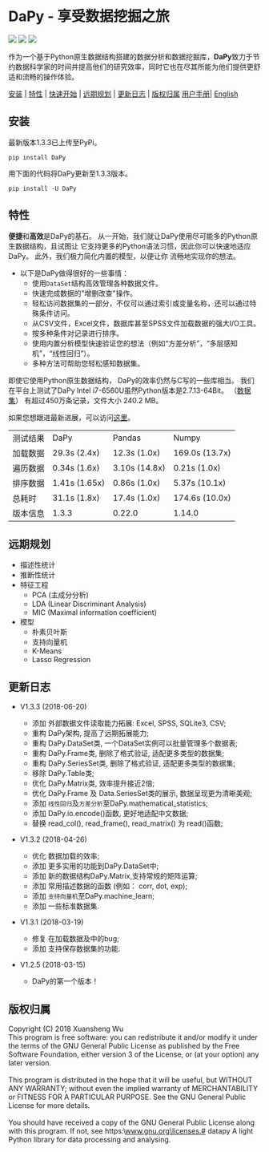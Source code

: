 DaPy - 享受数据挖掘之旅
====
![](https://img.shields.io/badge/Version-1.3.3-green.svg)  ![](https://img.shields.io/badge/Download-PyPi-green.svg)  ![](https://img.shields.io/badge/License-GNU-blue.svg)  

作为一个基于Python原生数据结构搭建的数据分析和数据挖掘库，**DaPy**致力于节约数据科学家的时间并提高他们的研究效率，同时它也在尽其所能为他们提供更舒适和流畅的操作体验。

[安装](#安装) | [特性](#特性) | [快速开始](https://github.com/JacksonWuxs/DaPy/blob/master/快速开始.md) | [远期规划](#远期规划) | [更新日志](#更新日志) | [版权归属](#版权归属) [用户手册](https://github.com/JacksonWuxs/DaPy/blob/master/Guide%20Book/Chinese/README.md)| [English](https://github.com/JacksonWuxs/DaPy/blob/master/README.md)

## 安装
最新版本1.3.3已上传至PyPi。
```
pip install DaPy
```  

用下面的代码将DaPy更新至1.3.3版本。
```
pip install -U DaPy
```

## 特性
**便捷**和**高效**是DaPy的基石。
从一开始，我们就让DaPy使用尽可能多的Python原生数据结构，且试图让
它支持更多的Python语法习惯，因此你可以快速地适应DaPy。
此外，我们极力简化内置的模型，以便让你
流畅地实现你的想法。

* 以下是DaPy做得很好的一些事情：
    - 使用`DataSet`结构高效管理各种数据文件。
    - 快速完成数据的"增删改查"操作。
    - 轻松访问数据集的一部分，不仅可以通过索引或变量名称，还可以通过特殊条件访问。
    - 从CSV文件，Excel文件，数据库甚至SPSS文件加载数据的强大I/O工具。
    - 按多种条件对记录进行排序。
    - 使用内置分析模型快速验证您的想法（例如“方差分析”，“多层感知机”，“线性回归”）。
    - 多种方法可帮助您轻松感知数据集。
    
    
即使它使用Python原生数据结构，
DaPy的效率仍然与C写的一些库相当。
我们在平台上测试了DaPy
Intel i7-6560U虽然Python版本是2.7.13-64Bit。
（[数据集](https://pan.baidu.com/s/1kK3_V8XbbVim4urDkKyI8A)）
有超过450万条记录，文件大小
240.2 MB。

如果您想跟进最新进展，可以访问[这里](https://www.teambition.com/project/5b1b7bd40b6c410019df8c41/tasks/scrum/5b1b7bd51e4661001838eb10)。
<table>
<tr>
	<td>测试结果</td>
	<td>DaPy</td>
	<td>Pandas</td>
	<td>Numpy</td> 
</tr>
<tr>
	<td>加载数据</td>
	<td> 29.3s (2.4x)</td>
	<td> 12.3s (1.0x)</td>
  <td>169.0s (13.7x)</td>
</tr>
<tr>
	<td>遍历数据</td>
	<td>0.34s (1.6x)</td>
<td>3.10s (14.8x)</td>
	<td>0.21s (1.0x)</td>
</tr>
<tr>
	<td>排序数据</td>
	<td>1.41s (1.65x)</td>
	<td>0.86s (1.0x)</td>
	<td>5.37s (10.1x)</td>
	</tr>
<tr>
	<td>总耗时</td>
	<td>31.1s (1.8x)</td>
	<td>17.4s (1.0x)</td>
	<td>174.6s (10.0x)</td>
	</tr>
<tr>
	<td>版本信息</td>
	<td>1.3.3</td>
	<td>0.22.0</td>
	<td>1.14.0</td>
	</tr>
</table>  


## 远期规划  
* 描述性统计
* 推断性统计
* 特征工程
	- PCA (主成分分析)
	- LDA (Linear Discriminant Analysis)
	- MIC (Maximal information coefficient)
* 模型
  	- 朴素贝叶斯
	- 支持向量机
	- K-Means
	- Lasso Regression 

## 更新日志
* V1.3.3 (2018-06-20)
	- 添加 外部数据文件读取能力拓展: Excel, SPSS, SQLite3, CSV;
	- 重构 DaPy架构, 提高了远期拓展能力;
	- 重构 DaPy.DataSet类, 一个DataSet实例可以批量管理多个数据表;
	- 重构 DaPy.Frame类, 删除了格式验证, 适配更多类型的数据集;
	- 重构 DaPy.SeriesSet类, 删除了格式验证, 适配更多类型的数据集;
	- 移除 DaPy.Table类;
	- 优化 DaPy.Matrix类, 效率提升接近2倍;
	- 优化 DaPy.Frame 及 Data.SeriesSet类的展示, 数据呈现更为清晰美观;
	- 添加 `线性回归`及`方差分析`至DaPy.mathematical_statistics;
	- 添加 DaPy.io.encode()函数, 更好地适配中文数据;
	- 替换 read_col(), read_frame(), read_matrix() 为 read()函数;

* V1.3.2 (2018-04-26)
	- 优化 数据加载的效率;
	- 添加 更多实用的功能到DaPy.DataSet中;
	- 添加 新的数据结构DaPy.Matrix,支持常规的矩阵运算;
	- 添加 常用描述数据的函数 (例如： corr, dot, exp);
	- 添加 `支持向量机`至DaPy.machine_learn;
	- 添加 一些标准数据集.
	
* V1.3.1 (2018-03-19)
	- 修复 在加载数据及中的bug;
	- 添加 支持保存数据集的功能.
	
* V1.2.5 (2018-03-15)
	- DaPy的第一个版本！

## 版权归属
Copyright (C) 2018 Xuansheng Wu
<br>
This program is free software: you can redistribute it and/or modify
it under the terms of the GNU General Public License as published by
the Free Software Foundation, either version 3 of the License, or
(at your option) any later version.</br>
<br>
This program is distributed in the hope that it will be useful,
but WITHOUT ANY WARRANTY; without even the implied warranty of
MERCHANTABILITY or FITNESS FOR A PARTICULAR PURPOSE.  See the
GNU General Public License for more details.</br>
<br>
You should have received a copy of the GNU General Public License
along with this program.  If not, see https:\\www.gnu.org\licenses.# datapy
A light Python library for data processing and analysing.</br>
